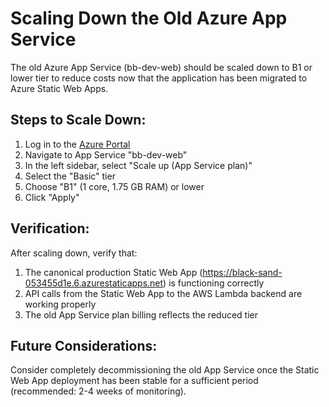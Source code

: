 # Scaling Down the Old Azure App Service

The old Azure App Service (bb-dev-web) should be scaled down to B1 or lower tier to reduce costs now that the application has been migrated to Azure Static Web Apps.

## Steps to Scale Down:

1. Log in to the [Azure Portal](https://portal.azure.com)
2. Navigate to App Service "bb-dev-web"
3. In the left sidebar, select "Scale up (App Service plan)"
4. Select the "Basic" tier
5. Choose "B1" (1 core, 1.75 GB RAM) or lower
6. Click "Apply"

## Verification:

After scaling down, verify that:

1. The canonical production Static Web App (https://black-sand-053455d1e.6.azurestaticapps.net) is functioning correctly
2. API calls from the Static Web App to the AWS Lambda backend are working properly
3. The old App Service plan billing reflects the reduced tier

## Future Considerations:

Consider completely decommissioning the old App Service once the Static Web App deployment has been stable for a sufficient period (recommended: 2-4 weeks of monitoring).
